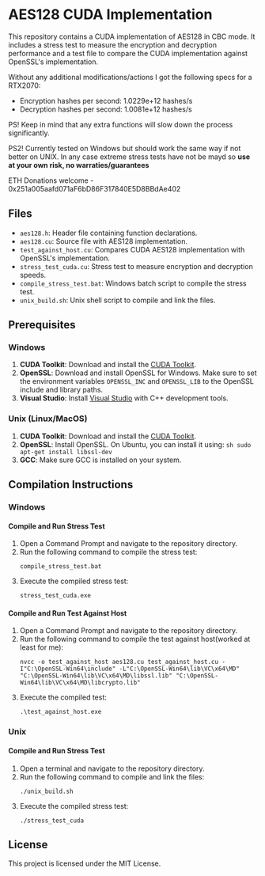 # AES128 CUDA Implementation

This repository contains a CUDA implementation of AES128 in CBC mode. It includes a stress test to measure the encryption and decryption performance and a test file to compare the CUDA implementation against OpenSSL's implementation.

Without any additional modifications/actions I got the following specs for a RTX2070:

- Encryption hashes per second: 1.0229e+12 hashes/s
- Decryption hashes per second: 1.0081e+12 hashes/s

PS! Keep in mind that any extra functions will slow down the process significantly.

PS2! Currently tested on Windows but should work the same way if not better on UNIX. In any case extreme stress tests have not be mayd so **use at your own risk, no warraties/guarantees**

ETH Donations welcome - 0x251a005aafd071aF6bD86F317840E5D8BBdAe402

## Files

- `aes128.h`: Header file containing function declarations.
- `aes128.cu`: Source file with AES128 implementation.
- `test_against_host.cu`: Compares CUDA AES128 implementation with OpenSSL's implementation.
- `stress_test_cuda.cu`: Stress test to measure encryption and decryption speeds.
- `compile_stress_test.bat`: Windows batch script to compile the stress test.
- `unix_build.sh`: Unix shell script to compile and link the files.

## Prerequisites

### Windows

1. **CUDA Toolkit**: Download and install the [CUDA Toolkit](https://developer.nvidia.com/cuda-toolkit).
2. **OpenSSL**: Download and install OpenSSL for Windows. Make sure to set the environment variables `OPENSSL_INC` and `OPENSSL_LIB` to the OpenSSL include and library paths.
3. **Visual Studio**: Install [Visual Studio](https://visualstudio.microsoft.com/) with C++ development tools.

### Unix (Linux/MacOS)

1. **CUDA Toolkit**: Download and install the [CUDA Toolkit](https://developer.nvidia.com/cuda-toolkit).
2. **OpenSSL**: Install OpenSSL. On Ubuntu, you can install it using:
		```sh
   sudo apt-get install libssl-dev```
3. **GCC**: Make sure GCC is installed on your system.

## Compilation Instructions

### Windows

#### Compile and Run Stress Test

1. Open a Command Prompt and navigate to the repository directory.
2. Run the following command to compile the stress test:
    ```
    compile_stress_test.bat
    ```
3. Execute the compiled stress test:
    ```
    stress_test_cuda.exe
    ```

#### Compile and Run Test Against Host

1. Open a Command Prompt and navigate to the repository directory.
2. Run the following command to compile the test against host(worked at least for me):
    ```
    nvcc -o test_against_host aes128.cu test_against_host.cu -I"C:\OpenSSL-Win64\include" -L"C:\OpenSSL-Win64\lib\VC\x64\MD" "C:\OpenSSL-Win64\lib\VC\x64\MD\libssl.lib" "C:\OpenSSL-Win64\lib\VC\x64\MD\libcrypto.lib"
    ```
3. Execute the compiled test:
    ```
    .\test_against_host.exe
    ```

### Unix

#### Compile and Run Stress Test

1. Open a terminal and navigate to the repository directory.
2. Run the following command to compile and link the files:
    ```
    ./unix_build.sh
    ```
3. Execute the compiled stress test:
    ```
    ./stress_test_cuda
    ```

## License

This project is licensed under the MIT License.
